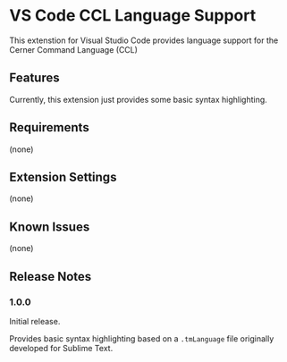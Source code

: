 # VS Code CCL Language Support

This extenstion for Visual Studio Code provides language support
for the Cerner Command Language (CCL)

## Features

Currently, this extension just provides some basic syntax highlighting.

## Requirements

(none)

## Extension Settings

(none)

## Known Issues

(none)

## Release Notes

### 1.0.0

Initial release.

Provides basic syntax highlighting based on a `.tmLanguage` file
originally developed for Sublime Text.
